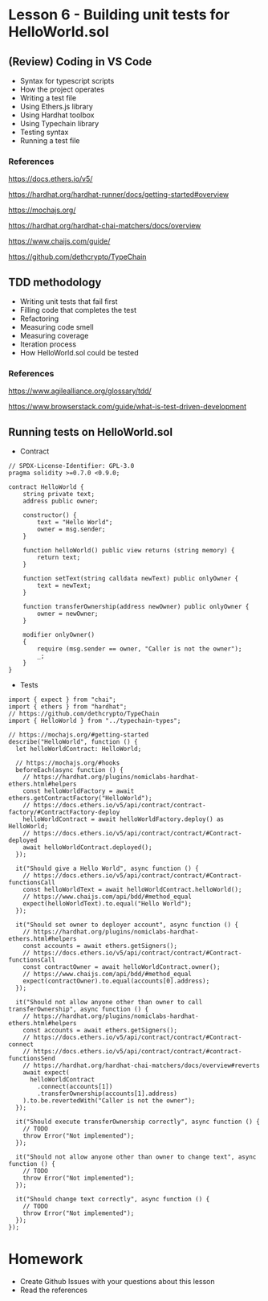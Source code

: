 # Lesson 6 - Building unit tests for HelloWorld.sol
## (Review) Coding in VS Code
* Syntax for typescript scripts
* How the project operates
* Writing a test file
* Using Ethers.js library
* Using Hardhat toolbox
* Using Typechain library
* Testing syntax
* Running a test file
### References
https://docs.ethers.io/v5/

https://hardhat.org/hardhat-runner/docs/getting-started#overview

https://mochajs.org/

https://hardhat.org/hardhat-chai-matchers/docs/overview

https://www.chaijs.com/guide/

https://github.com/dethcrypto/TypeChain

## TDD methodology
* Writing unit tests that fail first
* Filling code that completes the test
* Refactoring
* Measuring code smell
* Measuring coverage
* Iteration process
* How HelloWorld.sol could be tested
### References
https://www.agilealliance.org/glossary/tdd/

https://www.browserstack.com/guide/what-is-test-driven-development

## Running tests on HelloWorld.sol
* Contract
<pre><code>// SPDX-License-Identifier: GPL-3.0
pragma solidity >=0.7.0 <0.9.0;

contract HelloWorld {
    string private text;
    address public owner;

    constructor() {
        text = "Hello World";
        owner = msg.sender;
    }

    function helloWorld() public view returns (string memory) {
        return text;
    }

    function setText(string calldata newText) public onlyOwner {
        text = newText;
    }

    function transferOwnership(address newOwner) public onlyOwner {
        owner = newOwner;
    }

    modifier onlyOwner()
    {
        require (msg.sender == owner, "Caller is not the owner");
        _;
    }
}
</code></pre>
* Tests
<pre><code>import { expect } from "chai";
import { ethers } from "hardhat";
// https://github.com/dethcrypto/TypeChain
import { HelloWorld } from "../typechain-types";

// https://mochajs.org/#getting-started
describe("HelloWorld", function () {
  let helloWorldContract: HelloWorld;

  // https://mochajs.org/#hooks
  beforeEach(async function () {
    // https://hardhat.org/plugins/nomiclabs-hardhat-ethers.html#helpers
    const helloWorldFactory = await ethers.getContractFactory("HelloWorld");
    // https://docs.ethers.io/v5/api/contract/contract-factory/#ContractFactory-deploy
    helloWorldContract = await helloWorldFactory.deploy() as HelloWorld;
    // https://docs.ethers.io/v5/api/contract/contract/#Contract-deployed
    await helloWorldContract.deployed();
  });

  it("Should give a Hello World", async function () {
    // https://docs.ethers.io/v5/api/contract/contract/#Contract-functionsCall
    const helloWorldText = await helloWorldContract.helloWorld();
    // https://www.chaijs.com/api/bdd/#method_equal
    expect(helloWorldText).to.equal("Hello World");
  });

  it("Should set owner to deployer account", async function () {
    // https://hardhat.org/plugins/nomiclabs-hardhat-ethers.html#helpers
    const accounts = await ethers.getSigners();
    // https://docs.ethers.io/v5/api/contract/contract/#Contract-functionsCall
    const contractOwner = await helloWorldContract.owner();
    // https://www.chaijs.com/api/bdd/#method_equal
    expect(contractOwner).to.equal(accounts[0].address);
  });

  it("Should not allow anyone other than owner to call transferOwnership", async function () {
    // https://hardhat.org/plugins/nomiclabs-hardhat-ethers.html#helpers
    const accounts = await ethers.getSigners();
    // https://docs.ethers.io/v5/api/contract/contract/#Contract-connect
    // https://docs.ethers.io/v5/api/contract/contract/#contract-functionsSend
    // https://hardhat.org/hardhat-chai-matchers/docs/overview#reverts
    await expect(
      helloWorldContract
        .connect(accounts[1])
        .transferOwnership(accounts[1].address)
    ).to.be.revertedWith("Caller is not the owner");
  });

  it("Should execute transferOwnership correctly", async function () {
    // TODO
    throw Error("Not implemented");
  });

  it("Should not allow anyone other than owner to change text", async function () {
    // TODO
    throw Error("Not implemented");
  });

  it("Should change text correctly", async function () {
    // TODO
    throw Error("Not implemented");
  });
});
</code></pre>

# Homework
* Create Github Issues with your questions about this lesson
* Read the references